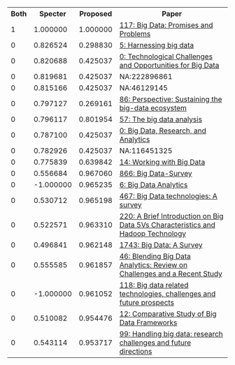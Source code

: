 <html><table><tr>
<th>Both</th>
<th>Specter</th>
<th>Proposed</th>
<th>Paper</th>
</tr>
<tr>
<td>1</td>
<td>1.000000</td>
<td>1.000000</td>
<td><a href="https://www.semanticscholar.org/paper/be62ba55fdb8db73fc52ec6865efe967f725adc1">117: Big Data: Promises and Problems</a></td>
</tr>
<tr>
<td>0</td>
<td>0.826524</td>
<td>0.298830</td>
<td><a href="https://www.semanticscholar.org/paper/1026300e7ae1f5308ac041bf0b74b9701c920630">5: Harnessing big data</a></td>
</tr>
<tr>
<td>0</td>
<td>0.820688</td>
<td>0.425037</td>
<td><a href="https://www.semanticscholar.org/paper/635461ed249ddc991970f07ebf3e2da4ecb1f465">0: Technological Challenges and Opportunities for Big Data</a></td>
</tr>
<tr>
<td>0</td>
<td>0.819681</td>
<td>0.425037</td>
<td>NA:222896861</td>
</tr>
<tr>
<td>0</td>
<td>0.815166</td>
<td>0.425037</td>
<td>NA:46129145</td>
</tr>
<tr>
<td>0</td>
<td>0.797127</td>
<td>0.269161</td>
<td><a href="https://www.semanticscholar.org/paper/8a5187780cf04dbe202d2a44cac524100a6c3ad8">86: Perspective: Sustaining the big-data ecosystem</a></td>
</tr>
<tr>
<td>0</td>
<td>0.796117</td>
<td>0.801954</td>
<td><a href="https://www.semanticscholar.org/paper/90a9f18396ffcccf295eb849a866b8934b9b21c5">57: The big data analysis</a></td>
</tr>
<tr>
<td>0</td>
<td>0.787100</td>
<td>0.425037</td>
<td><a href="https://www.semanticscholar.org/paper/358e40b5c75b31dca08a4f142d201be16578faaa">0: Big Data, Research, and Analytics</a></td>
</tr>
<tr>
<td>0</td>
<td>0.782926</td>
<td>0.425037</td>
<td>NA:116451325</td>
</tr>
<tr>
<td>0</td>
<td>0.775839</td>
<td>0.639842</td>
<td><a href="https://www.semanticscholar.org/paper/35bb0569b78e62d42c31d80192dd88ec75320c5a">14: Working with Big Data</a></td>
</tr>
<tr>
<td>0</td>
<td>0.556684</td>
<td>0.967060</td>
<td><a href="https://www.semanticscholar.org/paper/c48e0bd0f36c25ab83befbc7b7da369b75fd25f5">866: Big Data-Survey</a></td>
</tr>
<tr>
<td>0</td>
<td>-1.000000</td>
<td>0.965235</td>
<td><a href="https://www.semanticscholar.org/paper/ba3a2384b335ed40c703ff3e7e38572ed5c2dc8e">6: Big Data Analytics</a></td>
</tr>
<tr>
<td>0</td>
<td>0.530712</td>
<td>0.965198</td>
<td><a href="https://www.semanticscholar.org/paper/ae27c78d63e56c2b7610bd94fd704fa1b5dcdd29">467: Big Data technologies: A survey</a></td>
</tr>
<tr>
<td>0</td>
<td>0.522571</td>
<td>0.963310</td>
<td><a href="https://www.semanticscholar.org/paper/af3911ebf60cde16741a2781f757f2f24789ef71">220: A Brief Introduction on Big Data 5Vs Characteristics and Hadoop Technology</a></td>
</tr>
<tr>
<td>0</td>
<td>0.496841</td>
<td>0.962148</td>
<td><a href="https://www.semanticscholar.org/paper/b12a264640c86c4b0fb1abb5ea24ad605e84e705">1743: Big Data: A Survey</a></td>
</tr>
<tr>
<td>0</td>
<td>0.555585</td>
<td>0.961857</td>
<td><a href="https://www.semanticscholar.org/paper/d124e9c0f3edf303559346c5b34ec6ad3c125e46">46: Blending Big Data Analytics: Review on Challenges and a Recent Study</a></td>
</tr>
<tr>
<td>0</td>
<td>-1.000000</td>
<td>0.961052</td>
<td><a href="https://www.semanticscholar.org/paper/c8ce1460f584a6fe1197d03f1e71d6cd9d9147a8">118: Big data related technologies, challenges and future prospects</a></td>
</tr>
<tr>
<td>0</td>
<td>0.510082</td>
<td>0.954476</td>
<td><a href="https://www.semanticscholar.org/paper/5507a38cc3b470b53765b3361d14e01d7e16a747">12: Comparative Study of Big Data Frameworks</a></td>
</tr>
<tr>
<td>0</td>
<td>0.543114</td>
<td>0.953717</td>
<td><a href="https://www.semanticscholar.org/paper/66966e3ceb64e8bc511174684947e9a952e85305">99: Handling big data: research challenges and future directions</a></td>
</tr>
</table></html>
